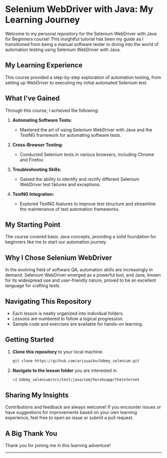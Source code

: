 # Selenium WebDriver with Java: My Learning Journey

Welcome to my personal repository for the Selenium WebDriver with Java for Beginners course! This insightful tutorial has been my guide as I transitioned from being a manual software tester to diving into the world of automation testing using Selenium WebDriver with Java.

## My Learning Experience

This course provided a step-by-step exploration of automation testing, from setting up WebDriver to executing my initial automated Selenium test.

## What I've Gained

Through this course, I achieved the following:

1. **Automating Software Tests:**
   - Mastered the art of using Selenium WebDriver with Java and the TestNG framework for automating software tests.

2. **Cross-Browser Testing:**
   - Conducted Selenium tests in various browsers, including Chrome and Firefox.

3. **Troubleshooting Skills:**
   - Gained the ability to identify and rectify different Selenium WebDriver test failures and exceptions.

4. **TestNG Integration:**
   - Explored TestNG features to improve test structure and streamline the maintenance of test automation frameworks.

## My Starting Point

The course covered basic Java concepts, providing a solid foundation for beginners like me to start our automation journey.

## Why I Chose Selenium WebDriver

In the evolving field of software QA, automation skills are increasingly in demand. Selenium WebDriver emerged as a powerful tool, and Java, known for its widespread use and user-friendly nature, proved to be an excellent language for crafting tests.

## Navigating This Repository

- Each lesson is neatly organized into individual folders.
- Lessons are numbered to follow a logical progression.
- Sample code and exercises are available for hands-on learning.

## Getting Started

1. **Clone this repository** to your local machine.
   ```bash
   git clone https://github.com/arisuaiko/Udemy_selenium.git
   ```

2. **Navigate to the lesson folder** you are interested in.
   ```bash
   cd Udemy_selenium/src/test/java/com/herokuapp/theinternet
   ```

## Sharing My Insights

Contributions and feedback are always welcome! If you encounter issues or have suggestions for improvements based on your own learning experience, feel free to open an issue or submit a pull request.

## A Big Thank You

Thank you for joining me in this learning adventure!

---
